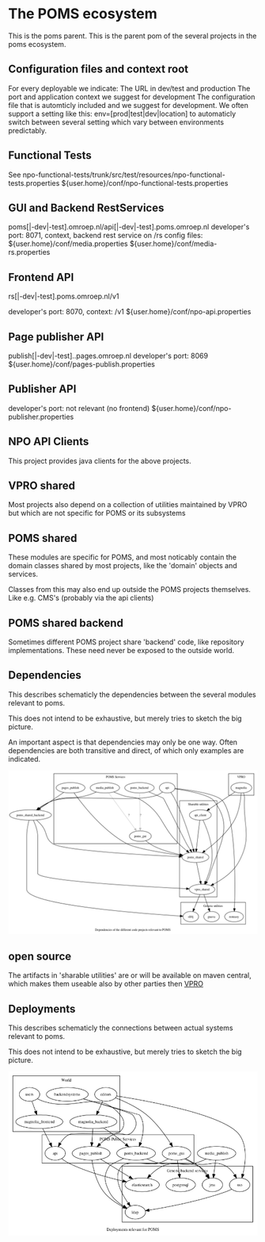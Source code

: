 The POMS ecosystem
==================

This is the poms parent. This is the parent pom of the several projects in the poms ecosystem.

Configuration files and context root
------------------------------------
For every deployable we indicate:
The URL in dev/test and production
The port and application context we suggest for development
The configuration file that is automticly included and we suggest for development.
We often support a setting like this:
env=[prod|test|dev|location] to automaticly switch between several setting which vary between environments predictably.



Functional Tests
----------------
See
npo-functional-tests/trunk/src/test/resources/npo-functional-tests.properties
${user.home}/conf/npo-functional-tests.properties


GUI and Backend RestServices
--------
poms[|-dev|-test].omroep.nl/api[|-dev|-test].poms.omroep.nl
developer's port: 8071, context,  backend rest service on /rs
config files:
${user.home}/conf/media.properties
${user.home}/conf/media-rs.properties

Frontend API
-------------
rs[|-dev|-test].poms.omroep.nl/v1

developer's port: 8070, context: /v1
${user.home}/conf/npo-api.properties

Page publisher API
-------------------
publish[|-dev|-test]..pages.omroep.nl
developer's port: 8069
${user.home}/conf/pages-publish.properties

Publisher API
-------------
developer's port: not relevant (no frontend)
${user.home}/conf/npo-publisher.properties

NPO API Clients
---------------
This project provides java clients for the above projects.


VPRO shared
-----------
Most projects also depend on a collection of utilities maintained by VPRO but which are not specific for POMS or its subsystems

POMS shared
-----------
These modules are specific for POMS, and most noticably contain the domain classes shared by most projects, like the 'domain' objects and services.

Classes from this may also end up outside the POMS projects themselves. Like e.g. CMS's (probably via the api clients)

POMS shared backend
-------------------
Sometimes different POMS project share 'backend' code, like repository implementations. These need never be exposed to the outside world.





Dependencies
------------
<!--- PNG's are created using 'graphviz' from the *.dot files. See Makefile.-->
This describes schematicly the dependencies between the several modules relevant to poms.

This does not intend to be exhaustive, but merely tries to sketch the big picture.

An important aspect is that dependencies may only be one way. Often dependencies are both transitive and direct, of which only examples are indicated.


![dependency graph](poms-dependencies.png "")

## open source
The artifacts in 'sharable utilities' are or will be available on maven central, which makes them useable also by other parties then [VPRO](https://github.com/vpro)


Deployments
------------
This describes schematicly the connections between actual systems relevant to poms.

This does not intend to be exhaustive, but merely tries to sketch the big picture.

![deployment graph](poms-deployment.png "")
